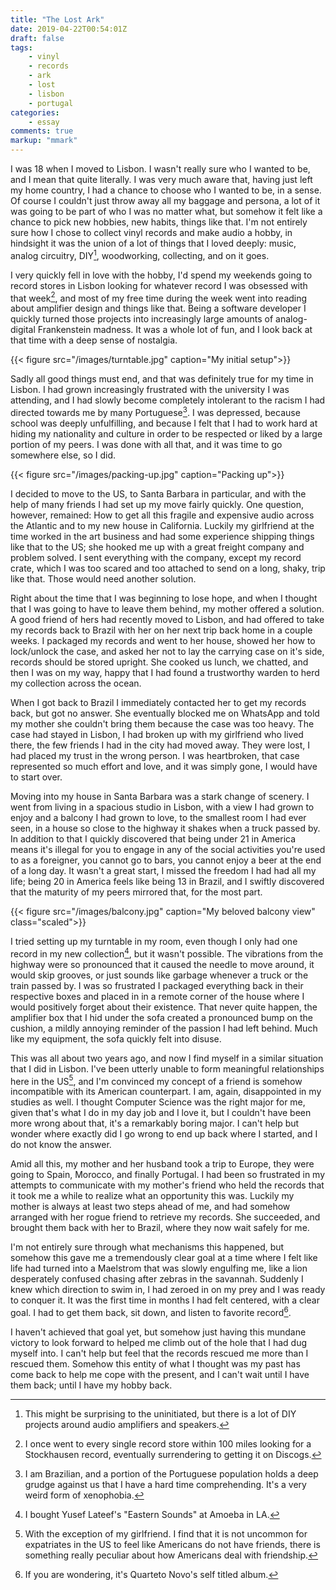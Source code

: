 ```yaml
---
title: "The Lost Ark"
date: 2019-04-22T00:54:01Z
draft: false
tags:
    - vinyl
    - records
    - ark
    - lost
    - lisbon
    - portugal
categories:
    - essay
comments: true
markup: "mmark"
---
```


I was 18 when I moved to Lisbon. I wasn't really sure who I wanted to be, and I
mean that quite literally. I was very much aware that, having just left my home
country, I had a chance to choose who I wanted to be, in a sense. Of course I
couldn't just throw away all my baggage and persona, a lot of it was going to be
part of who I was no matter what, but somehow it felt like a chance to pick new
hobbies, new habits, things like that. I'm not entirely sure how I chose to
collect vinyl records and make audio a hobby, in hindsight it was the union of a
lot of things that I loved deeply: music, analog circuitry, DIY[^1],
woodworking, collecting, and on it goes.

I very quickly fell in love with the hobby, I'd spend my weekends going to
record stores in Lisbon looking for whatever record I was obsessed with that
week[^2], and most of my free time during the week went into reading about
amplifier design and things like that. Being a software developer I quickly
turned those projects into increasingly large amounts of analog-digital
Frankenstein madness. It was a whole lot of fun, and I look back at that time
with a deep sense of nostalgia.

{{< figure src="/images/turntable.jpg" caption="My initial setup">}}

Sadly all good things must end, and that was definitely true for my time in
Lisbon. I had grown increasingly frustrated with the university I was attending,
and I had slowly become completely intolerant to the racism I had directed
towards me by many Portuguese[^3]. I was depressed, because school was deeply
unfulfilling, and because I felt that I had to work hard at hiding my
nationality and culture in order to be respected or liked by a large portion of
my peers. I was done with all that, and it was time to go somewhere else, so I
did.

{{< figure src="/images/packing-up.jpg" caption="Packing up">}}

I decided to move to the US, to Santa Barbara in particular, and with the help
of many friends I had set up my move fairly quickly. One question, however,
remained: How to get all this fragile and expensive audio across the Atlantic
and to my new house in California. Luckily my girlfriend at the time worked in
the art business and had some experience shipping things like that to the US;
she hooked me up with a great freight company and problem solved. I sent
everything with the company, except my record crate, which I was too scared and
too attached to send on a long, shaky, trip like that. Those would need another
solution.

Right about the time that I was beginning to lose hope, and when I thought that
I was going to have to leave them behind, my mother offered a solution. A good
friend of hers had recently moved to Lisbon, and had offered to take my records
back to Brazil with her on her next trip back home in a couple weeks. I packaged
my records and went to her house, showed her how to lock/unlock the case, and
asked her not to lay the carrying case on it's side, records should be stored
upright. She cooked us lunch, we chatted, and then I was on my way, happy that I
had found a trustworthy warden to herd my collection across the ocean.

When I got back to Brazil I immediately contacted her to get my records back,
but got no answer. She eventually blocked me on WhatsApp and told my mother she
couldn't bring them because the case was too heavy. The case had stayed in
Lisbon, I had broken up with my girlfriend who lived there, the few friends I
had in the city had moved away. They were lost, I had placed my trust in the
wrong person. I was heartbroken, that case represented so much effort and love,
and it was simply gone, I would have to start over.

Moving into my house in Santa Barbara was a stark change of scenery. I went from
living in a spacious studio in Lisbon, with a view I had grown to enjoy and a
balcony I had grown to love, to the smallest room I had ever seen, in a house so
close to the highway it shakes when a truck passed by. In addition to that I
quickly discovered that being under 21 in America means it's illegal for you to
engage in any of the social activities you're used to as a foreigner, you cannot
go to bars, you cannot enjoy a beer at the end of a long day. It wasn't a great
start, I missed the freedom I had had all my life; being 20 in America feels
like being 13 in Brazil, and I swiftly discovered that the maturity of my peers
mirrored that, for the most part.

{{< figure src="/images/balcony.jpg" caption="My beloved balcony view" class="scaled">}}

I tried setting up my turntable in my room, even though I only had one record
in my new collection[^4], but it wasn't possible. The vibrations from the
highway were so pronounced that it caused the needle to move around, it would
skip grooves, or just sounds like garbage whenever a truck or the train passed
by. I was so frustrated I packaged everything back in their respective boxes and
placed in in a remote corner of the house where I would positively forget about
their existence. That never quite happen, the amplifier box that I hid under the
sofa created a pronounced bump on the cushion, a mildly annoying reminder of the
passion I had left behind. Much like my equipment, the sofa quickly felt into
disuse.

This was all about two years ago, and now I find myself in a similar situation
that I did in Lisbon. I've been utterly unable to form meaningful relationships
here in the US[^5], and I'm convinced my concept of a friend is somehow
incompatible with its American counterpart. I am, again, disappointed in my
studies as well. I thought Computer Science was the right major for me, given
that's what I do in my day job and I love it, but I couldn't have been more
wrong about that, it's a remarkably boring major. I can't help but wonder where
exactly did I go wrong to end up back where I started, and I do not know the
answer.

Amid all this, my mother and her husband took a trip to Europe, they were going
to Spain, Morocco, and finally Portugal. I had been so frustrated in my attempts
to communicate with my mother's friend who held the records that it took me a
while to realize what an opportunity this was. Luckily my mother is always at
least two steps ahead of me, and had somehow arranged with her rogue friend to
retrieve my records. She succeeded, and brought them back with her to Brazil,
where they now wait safely for me.

I'm not entirely sure through what mechanisms this happened, but somehow this
gave me a tremendously clear goal at a time where I felt like life had turned
into a Maelstrom that was slowly engulfing me, like a lion desperately confused
chasing after zebras in the savannah. Suddenly I knew which direction to swim
in, I had zeroed in on my prey and I was ready to conquer it. It was the first
time in months I had felt centered, with a clear goal. I had to get them back,
sit down, and listen to favorite record[^6].

I haven't achieved that goal yet, but somehow just having this mundane victory
to look forward to helped me climb out of the hole that I had dug myself into. I
can't help but feel that the records rescued me more than I rescued them.
Somehow this entity of what I thought was my past has come back to help me cope
with the present, and I can't wait until I have them back; until I have my hobby
back.

[^1]: This might be surprising to the uninitiated, but there is a lot of DIY projects around audio amplifiers and speakers.

[^2]: I once went to every single record store within 100 miles looking for a Stockhausen record, eventually surrendering to getting it on Discogs.

[^3]: I am Brazilian, and a portion of the Portuguese population holds a deep grudge against us that I have a hard time comprehending. It's a very weird form of xenophobia.

[^4]: I bought Yusef Lateef's "Eastern Sounds" at Amoeba in LA.

[^5]: With the exception of my girlfriend. I find that it is not uncommon for expatriates in the US to feel like Americans do not have friends, there is something really peculiar about how Americans deal with friendship.

[^6]: If you are wondering, it's Quarteto Novo's self titled album.
